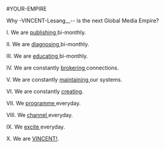 #YOUR-EMPIRE

Why -VINCENT-Lesang__-- is the next Global Media Empire?

I. We are <a href="https://drive.google.com/drive/folders/10GZ-TF8icrb5IkwkoGbpZtSsFEaPhp-J?usp=sharing"> publishing </a> bi-monthly.

II. We are <a href="https://drive.google.com/drive/folders/10GZ-TF8icrb5IkwkoGbpZtSsFEaPhp-J?usp=sharing"> diagnosing </a> bi-monthly.

III. We are <a href="https://drive.google.com/drive/folders/10GZ-TF8icrb5IkwkoGbpZtSsFEaPhp-J?usp=sharing"> educating </a> bi-monthly.

IV. We are constantly <a href="https://drive.google.com/drive/folders/10GZ-TF8icrb5IkwkoGbpZtSsFEaPhp-J?usp=sharing"> brokering </a> connections.

V. We are constantly <a href="https://drive.google.com/drive/folders/10GZ-TF8icrb5IkwkoGbpZtSsFEaPhp-J?usp=sharing"> maintaining </a> our systems.

VI. We are constantly <a href="https://drive.google.com/drive/folders/10GZ-TF8icrb5IkwkoGbpZtSsFEaPhp-J?usp=sharing"> creating</a>.

VII. We <a href="https://drive.google.com/drive/folders/10GZ-TF8icrb5IkwkoGbpZtSsFEaPhp-J?usp=sharing"> programme </a> everyday.

VIII. We <a href="https://drive.google.com/drive/folders/10GZ-TF8icrb5IkwkoGbpZtSsFEaPhp-J?usp=sharing"> channel </a> everyday.

IX. We <a href="https://drive.google.com/drive/folders/10GZ-TF8icrb5IkwkoGbpZtSsFEaPhp-J?usp=sharing"> excite </a> everyday.

X. We are <a href="https://drive.google.com/drive/folders/10GZ-TF8icrb5IkwkoGbpZtSsFEaPhp-J?usp=sharing"> VINCENT!</a>.
